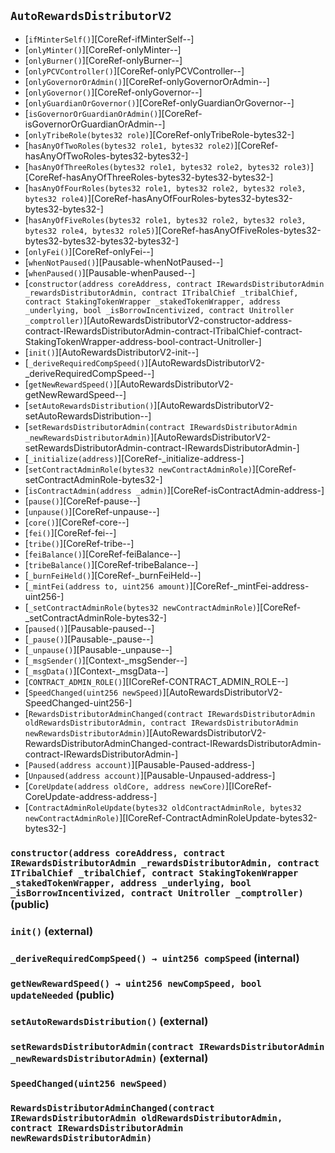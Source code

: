 ## <span id="AutoRewardsDistributorV2"></span> `AutoRewardsDistributorV2`



- [`ifMinterSelf()`][CoreRef-ifMinterSelf--]
- [`onlyMinter()`][CoreRef-onlyMinter--]
- [`onlyBurner()`][CoreRef-onlyBurner--]
- [`onlyPCVController()`][CoreRef-onlyPCVController--]
- [`onlyGovernorOrAdmin()`][CoreRef-onlyGovernorOrAdmin--]
- [`onlyGovernor()`][CoreRef-onlyGovernor--]
- [`onlyGuardianOrGovernor()`][CoreRef-onlyGuardianOrGovernor--]
- [`isGovernorOrGuardianOrAdmin()`][CoreRef-isGovernorOrGuardianOrAdmin--]
- [`onlyTribeRole(bytes32 role)`][CoreRef-onlyTribeRole-bytes32-]
- [`hasAnyOfTwoRoles(bytes32 role1, bytes32 role2)`][CoreRef-hasAnyOfTwoRoles-bytes32-bytes32-]
- [`hasAnyOfThreeRoles(bytes32 role1, bytes32 role2, bytes32 role3)`][CoreRef-hasAnyOfThreeRoles-bytes32-bytes32-bytes32-]
- [`hasAnyOfFourRoles(bytes32 role1, bytes32 role2, bytes32 role3, bytes32 role4)`][CoreRef-hasAnyOfFourRoles-bytes32-bytes32-bytes32-bytes32-]
- [`hasAnyOfFiveRoles(bytes32 role1, bytes32 role2, bytes32 role3, bytes32 role4, bytes32 role5)`][CoreRef-hasAnyOfFiveRoles-bytes32-bytes32-bytes32-bytes32-bytes32-]
- [`onlyFei()`][CoreRef-onlyFei--]
- [`whenNotPaused()`][Pausable-whenNotPaused--]
- [`whenPaused()`][Pausable-whenPaused--]
- [`constructor(address coreAddress, contract IRewardsDistributorAdmin _rewardsDistributorAdmin, contract ITribalChief _tribalChief, contract StakingTokenWrapper _stakedTokenWrapper, address _underlying, bool _isBorrowIncentivized, contract Unitroller _comptroller)`][AutoRewardsDistributorV2-constructor-address-contract-IRewardsDistributorAdmin-contract-ITribalChief-contract-StakingTokenWrapper-address-bool-contract-Unitroller-]
- [`init()`][AutoRewardsDistributorV2-init--]
- [`_deriveRequiredCompSpeed()`][AutoRewardsDistributorV2-_deriveRequiredCompSpeed--]
- [`getNewRewardSpeed()`][AutoRewardsDistributorV2-getNewRewardSpeed--]
- [`setAutoRewardsDistribution()`][AutoRewardsDistributorV2-setAutoRewardsDistribution--]
- [`setRewardsDistributorAdmin(contract IRewardsDistributorAdmin _newRewardsDistributorAdmin)`][AutoRewardsDistributorV2-setRewardsDistributorAdmin-contract-IRewardsDistributorAdmin-]
- [`_initialize(address)`][CoreRef-_initialize-address-]
- [`setContractAdminRole(bytes32 newContractAdminRole)`][CoreRef-setContractAdminRole-bytes32-]
- [`isContractAdmin(address _admin)`][CoreRef-isContractAdmin-address-]
- [`pause()`][CoreRef-pause--]
- [`unpause()`][CoreRef-unpause--]
- [`core()`][CoreRef-core--]
- [`fei()`][CoreRef-fei--]
- [`tribe()`][CoreRef-tribe--]
- [`feiBalance()`][CoreRef-feiBalance--]
- [`tribeBalance()`][CoreRef-tribeBalance--]
- [`_burnFeiHeld()`][CoreRef-_burnFeiHeld--]
- [`_mintFei(address to, uint256 amount)`][CoreRef-_mintFei-address-uint256-]
- [`_setContractAdminRole(bytes32 newContractAdminRole)`][CoreRef-_setContractAdminRole-bytes32-]
- [`paused()`][Pausable-paused--]
- [`_pause()`][Pausable-_pause--]
- [`_unpause()`][Pausable-_unpause--]
- [`_msgSender()`][Context-_msgSender--]
- [`_msgData()`][Context-_msgData--]
- [`CONTRACT_ADMIN_ROLE()`][ICoreRef-CONTRACT_ADMIN_ROLE--]
- [`SpeedChanged(uint256 newSpeed)`][AutoRewardsDistributorV2-SpeedChanged-uint256-]
- [`RewardsDistributorAdminChanged(contract IRewardsDistributorAdmin oldRewardsDistributorAdmin, contract IRewardsDistributorAdmin newRewardsDistributorAdmin)`][AutoRewardsDistributorV2-RewardsDistributorAdminChanged-contract-IRewardsDistributorAdmin-contract-IRewardsDistributorAdmin-]
- [`Paused(address account)`][Pausable-Paused-address-]
- [`Unpaused(address account)`][Pausable-Unpaused-address-]
- [`CoreUpdate(address oldCore, address newCore)`][ICoreRef-CoreUpdate-address-address-]
- [`ContractAdminRoleUpdate(bytes32 oldContractAdminRole, bytes32 newContractAdminRole)`][ICoreRef-ContractAdminRoleUpdate-bytes32-bytes32-]
### <span id="AutoRewardsDistributorV2-constructor-address-contract-IRewardsDistributorAdmin-contract-ITribalChief-contract-StakingTokenWrapper-address-bool-contract-Unitroller-"></span> `constructor(address coreAddress, contract IRewardsDistributorAdmin _rewardsDistributorAdmin, contract ITribalChief _tribalChief, contract StakingTokenWrapper _stakedTokenWrapper, address _underlying, bool _isBorrowIncentivized, contract Unitroller _comptroller)` (public)



### <span id="AutoRewardsDistributorV2-init--"></span> `init()` (external)



### <span id="AutoRewardsDistributorV2-_deriveRequiredCompSpeed--"></span> `_deriveRequiredCompSpeed() → uint256 compSpeed` (internal)



### <span id="AutoRewardsDistributorV2-getNewRewardSpeed--"></span> `getNewRewardSpeed() → uint256 newCompSpeed, bool updateNeeded` (public)



### <span id="AutoRewardsDistributorV2-setAutoRewardsDistribution--"></span> `setAutoRewardsDistribution()` (external)



### <span id="AutoRewardsDistributorV2-setRewardsDistributorAdmin-contract-IRewardsDistributorAdmin-"></span> `setRewardsDistributorAdmin(contract IRewardsDistributorAdmin _newRewardsDistributorAdmin)` (external)



### <span id="AutoRewardsDistributorV2-SpeedChanged-uint256-"></span> `SpeedChanged(uint256 newSpeed)`



### <span id="AutoRewardsDistributorV2-RewardsDistributorAdminChanged-contract-IRewardsDistributorAdmin-contract-IRewardsDistributorAdmin-"></span> `RewardsDistributorAdminChanged(contract IRewardsDistributorAdmin oldRewardsDistributorAdmin, contract IRewardsDistributorAdmin newRewardsDistributorAdmin)`



